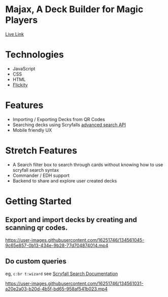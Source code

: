 # Majax, A Deck Builder for Magic Players
[Live Link](https://humbertovnavarro.github.io/majax)
# Technologies
 * JavaScript
 * CSS
 * HTML
 * [Flickity](https://flickity.metafizzy.co/) 
# Features
 * Importing / Exporting Decks from QR Codes
 * Searching decks using Scryfalls [advanced search API](https://scryfall.com/docs/syntax)
 * Mobile friendly UX
# Stretch Features
 * A Search filter box to search through cards without knowing how to use scryfall search syntax
 * Commander / EDH support
 * Backend to share and explore user created decks
# Getting Started
## Export and import decks by creating and scanning qr codes.
https://user-images.githubusercontent.com/16251746/134561045-9c65e857-0b13-434e-9b28-77d704874014.mp4

## Do custom queries 
eg, `c:br t:wizard`
see [Scryfall Search Documentation](https://scryfall.com/advanced)

https://user-images.githubusercontent.com/16251746/134561031-a20e2a03-b20d-4b5f-bd65-958af541b023.mp4



